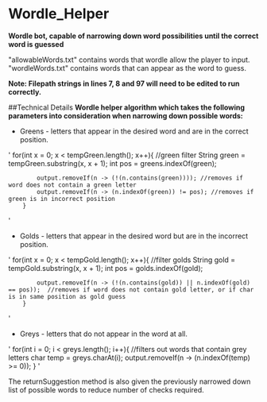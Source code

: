 # Wordle_Helper
**Wordle bot, capable of narrowing down word possibilities until the correct word is guessed**

"allowableWords.txt" contains words that wordle allow the player to input.  
"wordleWords.txt" contains words that can appear as the word to guess.

**Note: Filepath strings in lines 7, 8 and 97 will need to be edited to run correctly.**

##Technical Details
**Wordle helper algorithm which takes the following parameters into consideration when narrowing down possible words:**
- Greens - letters that appear in the desired word and are in the correct position.

'
        for(int x = 0; x < tempGreen.length(); x++){ //green filter
            String green = tempGreen.substring(x, x + 1);
            int pos = greens.indexOf(green);

            output.removeIf(n -> (!(n.contains(green)))); //removes if word does not contain a green letter
            output.removeIf(n -> (n.indexOf(green)) != pos); //removes if green is in incorrect position
        }
'

- Golds - letters that appear in the desired word but are in the incorrect position.

'
        for(int x = 0; x < tempGold.length(); x++){ //filter golds
            String gold = tempGold.substring(x, x + 1);
            int pos = golds.indexOf(gold);

            output.removeIf(n -> (!(n.contains(gold)) || n.indexOf(gold) == pos));  //removes if word does not contain gold letter, or if char is in same position as gold guess
        }
'
 
- Greys - letters that do not appear in the word at all.

'
        for(int i = 0; i < greys.length(); i++){  //filters out words that contain grey letters
            char temp = greys.charAt(i);
            output.removeIf(n -> (n.indexOf(temp) >= 0));
        }
'

The returnSuggestion method is also given the previously narrowed down list of possible words to reduce number of checks required.

